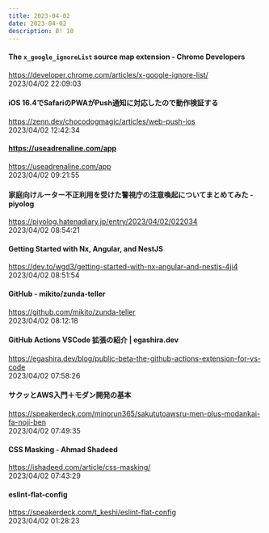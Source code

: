 ```yaml
---
title: 2023-04-02
date: 2023-04-02
description: B! 10
---
```


#### The `x_google_ignoreList` source map extension - Chrome Developers
https://developer.chrome.com/articles/x-google-ignore-list/<br>
2023/04/02 22:09:03<br>


#### iOS 16.4でSafariのPWAがPush通知に対応したので動作検証する
https://zenn.dev/chocodogmagic/articles/web-push-ios<br>
2023/04/02 12:42:34<br>


#### https://useadrenaline.com/app
https://useadrenaline.com/app<br>
2023/04/02 09:21:55<br>


#### 家庭向けルーター不正利用を受けた警視庁の注意喚起についてまとめてみた - piyolog
https://piyolog.hatenadiary.jp/entry/2023/04/02/022034<br>
2023/04/02 08:54:21<br>


#### Getting Started with Nx, Angular, and NestJS
https://dev.to/wgd3/getting-started-with-nx-angular-and-nestjs-4ji4<br>
2023/04/02 08:51:54<br>


#### GitHub - mikito/zunda-teller
https://github.com/mikito/zunda-teller<br>
2023/04/02 08:12:18<br>


#### GitHub Actions VSCode 拡張の紹介 | egashira.dev
https://egashira.dev/blog/public-beta-the-github-actions-extension-for-vs-code<br>
2023/04/02 07:58:26<br>


#### サクッとAWS入門＋モダン開発の基本
https://speakerdeck.com/minorun365/sakututoawsru-men-plus-modankai-fa-noji-ben<br>
2023/04/02 07:49:35<br>


#### CSS Masking - Ahmad Shadeed
https://ishadeed.com/article/css-masking/<br>
2023/04/02 07:43:29<br>


#### eslint-flat-config
https://speakerdeck.com/t_keshi/eslint-flat-config<br>
2023/04/02 01:28:23<br>


